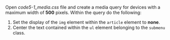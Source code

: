 Open _code5-1_media.css_ file and create a media query for devices with a maximum width of **500** pixels. Within the query do the following:

1. Set the display of the `img` element within the `article` element to **none**.
2. Center the text contained within the `ul` element belonging to the `submenu` class.
